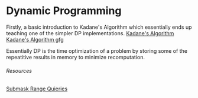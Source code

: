 # Dynamic Programming

Firstly, a basic introduction to Kadane's Algorithm which essentially ends up teaching one of the simpler DP implementations.
[Kadane's Algorithm](https://medium.com/@rsinghal757/kadanes-algorithm-dynamic-programming-how-and-why-does-it-work-3fd8849ed73d)
[Kadane's Algorithm gfg](https://www.geeksforgeeks.org/largest-sum-contiguous-subarray/)

Essentially DP is the time optimization of a problem by storing some of the repeatitive results in memory to minimize recomputation.


###### Resources

[Submask Range Quieries](https://codeforces.com/blog/entry/103799)
